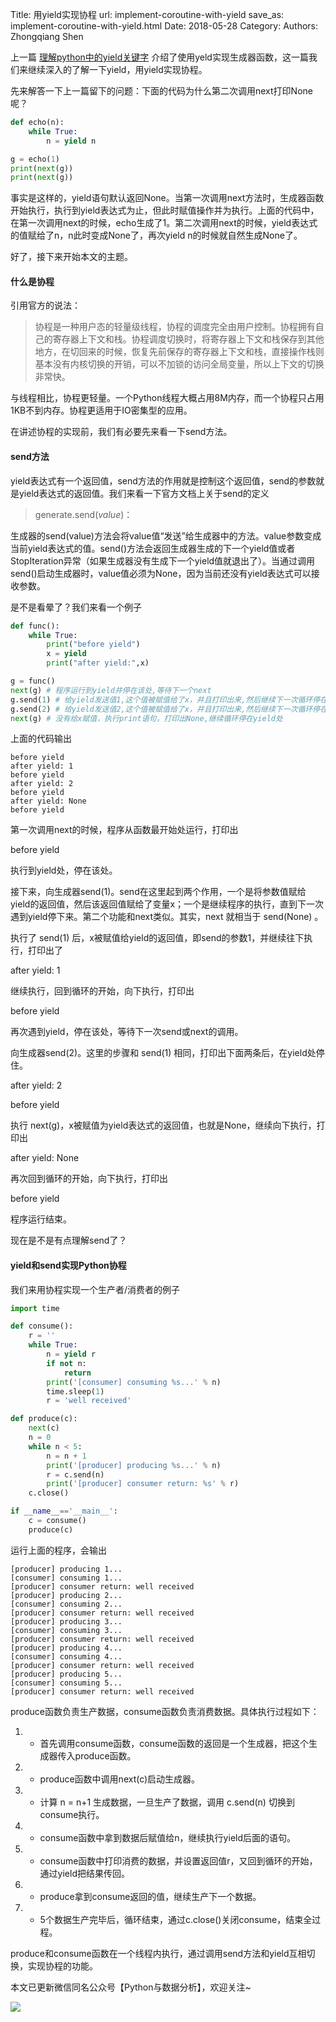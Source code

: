 Title: 用yield实现协程
url: implement-coroutine-with-yield
save_as: implement-coroutine-with-yield.html
Date: 2018-05-28
Category:
Authors: Zhongqiang Shen

上一篇 [理解python中的yield关键字](https://zhuanlan.zhihu.com/p/37257918) 介绍了使用yeld实现生成器函数，这一篇我们来继续深入的了解一下yield，用yield实现协程。

先来解答一下上一篇留下的问题：下面的代码为什么第二次调用next打印None呢？

```python
def echo(n):
    while True:
        n = yield n

g = echo(1)
print(next(g))
print(next(g))

```

事实是这样的，yield语句默认返回None。当第一次调用next方法时，生成器函数开始执行，执行到yield表达式为止，但此时赋值操作并为执行。上面的代码中，在第一次调用next的时候，echo生成了1。第二次调用next的时候，yield表达式的值赋给了n，n此时变成None了，再次yield n的时候就自然生成None了。

好了，接下来开始本文的主题。




#### 什么是协程

引用官方的说法：

> 协程是一种用户态的轻量级线程，协程的调度完全由用户控制。协程拥有自己的寄存器上下文和栈。协程调度切换时，将寄存器上下文和栈保存到其他地方，在切回来的时候，恢复先前保存的寄存器上下文和栈，直接操作栈则基本没有内核切换的开销，可以不加锁的访问全局变量，所以上下文的切换非常快。

与线程相比，协程更轻量。一个Python线程大概占用8M内存，而一个协程只占用1KB不到内存。协程更适用于IO密集型的应用。

在讲述协程的实现前，我们有必要先来看一下send方法。




#### send方法

yield表达式有一个返回值，send方法的作用就是控制这个返回值，send的参数就是yield表达式的返回值。我们来看一下官方文档上关于send的定义

> generate.send(*value*)：

生成器的send(value)方法会将value值“发送”给生成器中的方法。value参数变成当前yield表达式的值。send()方法会返回生成器生成的下一个yield值或者StopIteration异常（如果生成器没有生成下一个yield值就退出了）。当通过调用send()启动生成器时，value值必须为None，因为当前还没有yield表达式可以接收参数。




是不是看晕了？我们来看一个例子

```python
def func():
    while True:
        print("before yield")
        x = yield
        print("after yield:",x)

g = func()
next(g) # 程序运行到yield并停在该处,等待下一个next
g.send(1) # 给yield发送值1,这个值被赋值给了x，并且打印出来,然后继续下一次循环停在yield处
g.send(2) # 给yield发送值2,这个值被赋值给了x，并且打印出来,然后继续下一次循环停在yield处
next(g) # 没有给x赋值，执行print语句，打印出None,继续循环停在yield处

```

上面的代码输出

```text
before yield
after yield: 1
before yield
after yield: 2
before yield
after yield: None
before yield

```

第一次调用next的时候，程序从函数最开始处运行，打印出

before yield

执行到yield处，停在该处。

接下来，向生成器send(1)。send在这里起到两个作用，一个是将参数值赋给yield的返回值，然后该返回值赋给了变量x；一个是继续程序的执行，直到下一次遇到yield停下来。第二个功能和next类似。其实，next 就相当于 send(None) 。

执行了 send(1) 后，x被赋值给yield的返回值，即send的参数1，并继续往下执行，打印出了

after yield: 1

继续执行，回到循环的开始，向下执行，打印出

before yield

再次遇到yield，停在该处，等待下一次send或next的调用。

向生成器send(2)。这里的步骤和 send(1) 相同，打印出下面两条后，在yield处停住。

after yield: 2

before yield

执行 next(g)，x被赋值为yield表达式的返回值，也就是None，继续向下执行，打印出

after yield: None

再次回到循环的开始，向下执行，打印出

before yield

程序运行结束。




现在是不是有点理解send了？




#### yield和send实现Python协程

我们来用协程实现一个生产者/消费者的例子

```python
import time

def consume():
    r = ''
    while True:
        n = yield r
        if not n:
            return
        print('[consumer] consuming %s...' % n)
        time.sleep(1)
        r = 'well received'

def produce(c):
    next(c)
    n = 0
    while n < 5:
        n = n + 1
        print('[producer] producing %s...' % n)
        r = c.send(n)
        print('[producer] consumer return: %s' % r)
    c.close()

if __name__=='__main__':
    c = consume()
    produce(c)

```

运行上面的程序，会输出

```text
[producer] producing 1...
[consumer] consuming 1...
[producer] consumer return: well received
[producer] producing 2...
[consumer] consuming 2...
[producer] consumer return: well received
[producer] producing 3...
[consumer] consuming 3...
[producer] consumer return: well received
[producer] producing 4...
[consumer] consuming 4...
[producer] consumer return: well received
[producer] producing 5...
[consumer] consuming 5...
[producer] consumer return: well received

```

produce函数负责生产数据，consume函数负责消费数据。具体执行过程如下：

1. + 首先调用consume函数，consume函数的返回是一个生成器，把这个生成器传入produce函数。
2. + produce函数中调用next(c)启动生成器。
3. + 计算 n = n+1 生成数据，一旦生产了数据，调用 c.send(n) 切换到consume执行。
4. + consume函数中拿到数据后赋值给n，继续执行yield后面的语句。
5. + consume函数中打印消费的数据，并设置返回值r，又回到循环的开始，通过yield把结果传回。
6. + produce拿到consume返回的值，继续生产下一个数据。
7. + 5个数据生产完毕后，循环结束，通过c.close()关闭consume，结束全过程。


produce和consume函数在一个线程内执行，通过调用send方法和yield互相切换，实现协程的功能。




本文已更新微信同名公众号【Python与数据分析】，欢迎关注~

![]({static}/images/v2-e9b0b9b9584ccdd3ff4c96b7ecfd8a56_r.jpg)







